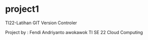 # project1

TI22-Latihan GIT Version Controler

Project by : Fendi Andriyanto awokawok
TI SE 22
Cloud Computing


